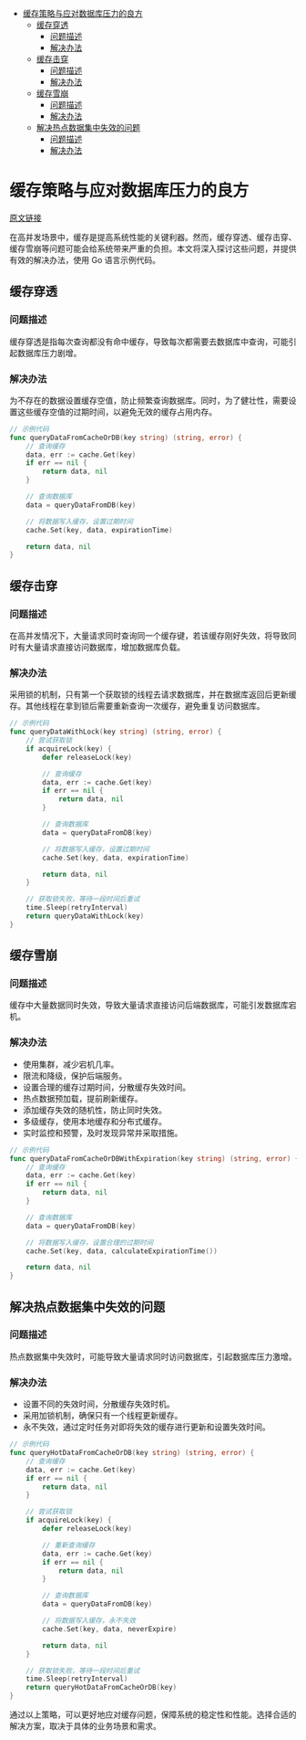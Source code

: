 - [缓存策略与应对数据库压力的良方](#缓存策略与应对数据库压力的良方)
  - [缓存穿透](#缓存穿透)
    - [问题描述](#问题描述)
    - [解决办法](#解决办法)
  - [缓存击穿](#缓存击穿)
    - [问题描述](#问题描述-1)
    - [解决办法](#解决办法-1)
  - [缓存雪崩](#缓存雪崩)
    - [问题描述](#问题描述-2)
    - [解决办法](#解决办法-2)
  - [解决热点数据集中失效的问题](#解决热点数据集中失效的问题)
    - [问题描述](#问题描述-3)
    - [解决办法](#解决办法-3)

# 缓存策略与应对数据库压力的良方
[原文链接](https://studygolang.com/topics/17028)

在高并发场景中，缓存是提高系统性能的关键利器。然而，缓存穿透、缓存击穿、缓存雪崩等问题可能会给系统带来严重的负担。本文将深入探讨这些问题，并提供有效的解决办法，使用 Go 语言示例代码。

## 缓存穿透

### 问题描述
缓存穿透是指每次查询都没有命中缓存，导致每次都需要去数据库中查询，可能引起数据库压力剧增。

### 解决办法
为不存在的数据设置缓存空值，防止频繁查询数据库。同时，为了健壮性，需要设置这些缓存空值的过期时间，以避免无效的缓存占用内存。
```go
// 示例代码
func queryDataFromCacheOrDB(key string) (string, error) {
    // 查询缓存
    data, err := cache.Get(key)
    if err == nil {
        return data, nil
    }

    // 查询数据库
    data = queryDataFromDB(key)

    // 将数据写入缓存，设置过期时间
    cache.Set(key, data, expirationTime)

    return data, nil
}
```
## 缓存击穿
### 问题描述
在高并发情况下，大量请求同时查询同一个缓存键，若该缓存刚好失效，将导致同时有大量请求直接访问数据库，增加数据库负载。

### 解决办法
采用锁的机制，只有第一个获取锁的线程去请求数据库，并在数据库返回后更新缓存。其他线程在拿到锁后需要重新查询一次缓存，避免重复访问数据库。
```go
// 示例代码
func queryDataWithLock(key string) (string, error) {
    // 尝试获取锁
    if acquireLock(key) {
        defer releaseLock(key)

        // 查询缓存
        data, err := cache.Get(key)
        if err == nil {
            return data, nil
        }

        // 查询数据库
        data = queryDataFromDB(key)

        // 将数据写入缓存，设置过期时间
        cache.Set(key, data, expirationTime)

        return data, nil
    }

    // 获取锁失败，等待一段时间后重试
    time.Sleep(retryInterval)
    return queryDataWithLock(key)
}
```
## 缓存雪崩
### 问题描述
缓存中大量数据同时失效，导致大量请求直接访问后端数据库，可能引发数据库宕机。

### 解决办法
* 使用集群，减少宕机几率。
* 限流和降级，保护后端服务。
* 设置合理的缓存过期时间，分散缓存失效时间。
* 热点数据预加载，提前刷新缓存。
* 添加缓存失效的随机性，防止同时失效。
* 多级缓存，使用本地缓存和分布式缓存。
* 实时监控和预警，及时发现异常并采取措施。
```go
// 示例代码
func queryDataFromCacheOrDBWithExpiration(key string) (string, error) {
    // 查询缓存
    data, err := cache.Get(key)
    if err == nil {
        return data, nil
    }

    // 查询数据库
    data = queryDataFromDB(key)

    // 将数据写入缓存，设置合理的过期时间
    cache.Set(key, data, calculateExpirationTime())

    return data, nil
}
```
## 解决热点数据集中失效的问题
### 问题描述
热点数据集中失效时，可能导致大量请求同时访问数据库，引起数据库压力激增。

### 解决办法
* 设置不同的失效时间，分散缓存失效时机。
* 采用加锁机制，确保只有一个线程更新缓存。
* 永不失效，通过定时任务对即将失效的缓存进行更新和设置失效时间。
```go
// 示例代码
func queryHotDataFromCacheOrDB(key string) (string, error) {
    // 查询缓存
    data, err := cache.Get(key)
    if err == nil {
        return data, nil
    }

    // 尝试获取锁
    if acquireLock(key) {
        defer releaseLock(key)

        // 重新查询缓存
        data, err := cache.Get(key)
        if err == nil {
            return data, nil
        }

        // 查询数据库
        data = queryDataFromDB(key)

        // 将数据写入缓存，永不失效
        cache.Set(key, data, neverExpire)

        return data, nil
    }

    // 获取锁失败，等待一段时间后重试
    time.Sleep(retryInterval)
    return queryHotDataFromCacheOrDB(key)
}
```
通过以上策略，可以更好地应对缓存问题，保障系统的稳定性和性能。选择合适的解决方案，取决于具体的业务场景和需求。